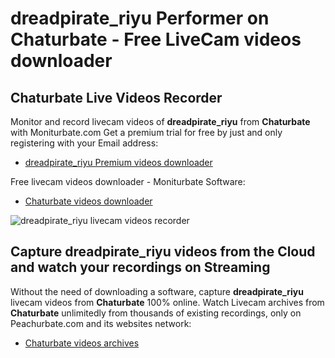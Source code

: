 # dreadpirate_riyu Performer on Chaturbate - Free LiveCam videos downloader

## Chaturbate Live Videos Recorder

Monitor and record livecam videos of **dreadpirate_riyu** from **Chaturbate** with Moniturbate.com
Get a premium trial for free by just and only registering with your Email address:
* [dreadpirate_riyu Premium videos downloader](https://moniturbate.com/request-demo-licence-key.html)

Free livecam videos downloader - Moniturbate Software:
* [Chaturbate videos downloader](https://moniturbate.com/moniturbate-download-software.html)

![dreadpirate_riyu livecam videos recorder](https://peachurnet.com/templates/moniturbate-software.png)


## Capture dreadpirate_riyu videos from the Cloud and watch your recordings on Streaming

Without the need of downloading a software, capture **dreadpirate_riyu** livecam videos from **Chaturbate** 100% online.
Watch Livecam archives from **Chaturbate** unlimitedly from thousands of existing recordings, only on Peachurbate.com and its websites network:
* [Chaturbate videos archives](https://peachurnet.com/)